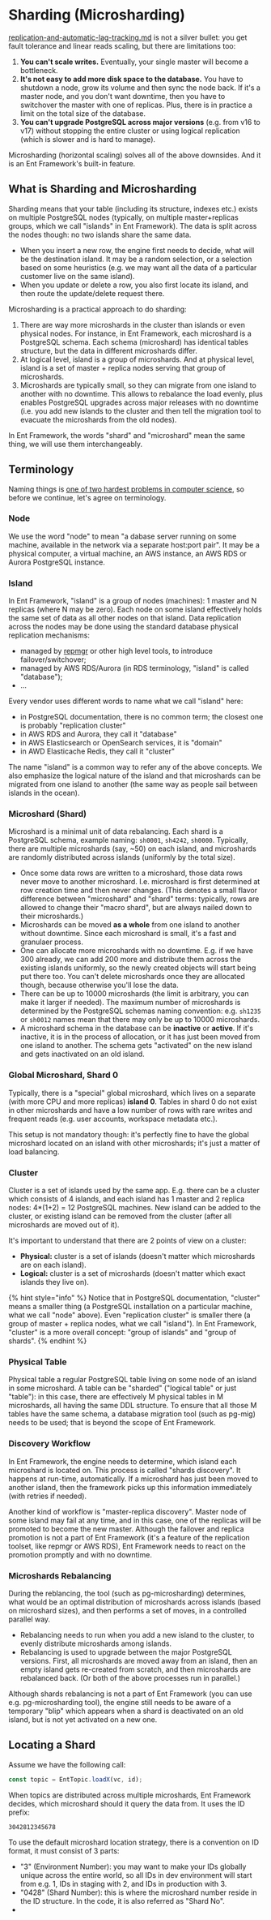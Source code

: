 # Sharding (Microsharding)

[replication-and-automatic-lag-tracking.md](replication-and-automatic-lag-tracking.md "mention") is not a silver bullet: you get fault tolerance and linear reads scaling, but there are limitations too:

1. **You can't scale writes.** Eventually, your single master will become a bottleneck.
2. **It's not easy to add more disk space to the database.** You have to shutdown a node, grow its volume and then sync the node back. If it's a master node, and you don't want downtime, then you have to switchover the master with one of replicas. Plus, there is in practice a limit on the total size of the database.
3. **You can't upgrade PostgreSQL across major versions** (e.g. from v16 to v17) without stopping the entire cluster or using logical replication (which is slower and is hard to manage).

Microsharding (horizontal scaling) solves all of the above downsides. And it is an Ent Framework's built-in feature.

## What is Sharding and Microsharding

Sharding means that your table (including its structure, indexes etc.) exists on multiple PostgreSQL nodes (typically, on multiple master+replicas groups, which we call "islands" in Ent Framework). The data is split across the nodes though: no two islands share the same data.

* When you insert a new row, the engine first needs to decide, what will be the destination island. It may be a random selection, or a selection based on some heuristics (e.g. we may want all the data of a particular customer live on the same island).
* When you update or delete a row, you also first locate its island, and then route the update/delete request there.

Microsharding is a practical approach to do sharding:

1. There are way more microshards in the cluster than islands or even physical nodes. For instance, in Ent Framework, each microshard is a PostgreSQL schema. Each schema (microshard) has identical tables structure, but the data in different microshards differ.
2. At logical level, island is a group of microshards. And at physical level, island is a set of master + replica nodes serving that group of microshards.
3. Microshards are typically small, so they can migrate from one island to another with no downtime. This allows to rebalance the load evenly, plus enables PostgreSQL upgrades across major releases with no downtime (i.e. you add new islands to the cluster and then tell the migration tool to evacuate the microshards from the old nodes).

In Ent Framework, the words "shard" and "microshard" mean the same thing, we will use them interchangeably.

## Terminology

Naming things is [one of two hardest problems in computer science](https://martinfowler.com/bliki/TwoHardThings.html), so before we continue, let's agree on terminology.

### Node

We use the word "node" to mean "a dabase server running on some machine, available in the network via a separate host:port pair". It may be a physical computer, a virtual machine, an AWS instance, an AWS RDS or Aurora PostgreSQL instance.

### Island

In Ent Framework, "island" is a group of nodes (machines): 1 master and N replicas (where N may be zero). Each node on some island effectively holds the same set of data as all other nodes on that island. Data replication across the nodes may be done using the standard database physical replication mechanisms:

* managed by [repmgr](https://www.repmgr.org/) or other high level tools, to introduce failover/switchover;
* managed by AWS RDS/Aurora (in RDS terminology, "island" is called "database");
* ...

Every vendor uses different words to name what we call "island" here:

* in PostgreSQL documentation, there is no common term; the closest one is probably "replication cluster"
* in AWS RDS and Aurora, they call it "database"
* in AWS Elasticsearch or OpenSearch services, it is "domain"
* in AWD Elasticache Redis, they call it "cluster"

The name "island" is a common way to refer any of the above concepts. We also emphasize the logical nature of the island and that microshards can be migrated from one island to another (the same way as people sail between islands in the ocean).

### Microshard (Shard)

Microshard is a minimal unit of data rebalancing. Each shard is a PostgreSQL schema, example naming: `sh0001`, `sh4242`, `sh0000`. Typically, there are multiple microshards (say, \~50) on each island, and microshards are randomly distributed across islands (uniformly by the total size).&#x20;

* Once some data rows are written to a microshard, those data rows never move to another microshard. I.e. microshard is first determined at row creation time and then never changes. (This denotes a small flavor difference between "microshard" and "shard" terms: typically, rows are allowed to change their "macro shard", but are always nailed down to their microshards.)
* Microshards can be moved **as a whole** from one island to another without downtime. Since each microshard is small, it's a fast and granulaer process.
* One can allocate more microshards with no downtime. E.g. if we have 300 already, we can add 200 more and distribute them across the existing islands uniformly, so the newly created objects will start being put there too. You can't delete microshards once they are allocated though, because otherwise you'll lose the data.
* There can be up to 10000 microshards (the limit is arbitrary, you can make it larger if needed). The maximum number of microshards is determined by the PostgreSQL schemas naming convention: e.g. `sh1235` or `sh0012` names mean that there may only be up to 10000 microshards.
* A microshard schema in the database can be **inactive** or **active**. If it's inactive, it is in the process of allocation, or it has just been moved from one island to another. The schema gets "activated" on the new island and gets inactivated on an old island.

### **Global Microshard, Shard 0**

Typically, there is a "special" global microshard, which lives on a separate (with more CPU and more replicas) **island 0**. Tables in shard 0 do not exist in other microshards and have a low number of rows with rare writes and frequent reads (e.g. user accounts, workspace metadata etc.).

This setup is not mandatory though: it's perfectly fine to have the global microshard located on an island with other microshards; it's just a matter of load balancing.

### **Cluster**

Cluster is a set of islands used by the same app. E.g. there can be a cluster which consists of 4 islands, and each island has 1 master and 2 replica nodes: 4\*(1+2) = 12 PostgreSQL machines. New island can be added to the cluster, or existing island can be removed from the cluster (after all microshards are moved out of it).

It's important to understand that there are 2 points of view on a cluster:

* **Physical:** cluster is a set of islands (doesn't matter which microshards are on each island).
* **Logical:** cluster is a set of microshards (doesn't matter which exact islands they live on).

{% hint style="info" %}
Notice that in PostgreSQL documentation, "cluster" means a smaller thing (a PostgreSQL installation on a particular machine, what we call "node" above). Even "replication cluster" is smaller there (a group of master + replica nodes, what we call "island"). In Ent Framework, "cluster" is a more overall concept: "group of islands" and "group of shards".
{% endhint %}

### **Physical Table**

Physical table a regular PostgreSQL table living on some node of an island in some microshard. A table can be "sharded" ("logical table" or just "table"): in this case, there are effectively M physical tables in M microshards, all having the same DDL structure. To ensure that all those M tables have the same schema, a database migration tool (such as pg-mig) needs to be used; that is beyond the scope of Ent Framework.

### **Discovery Workflow**

In Ent Framework, the engine needs to determine, which island each microshard is located on. This process is called "shards discovery". It happens at run-time, automatically. If a microshard has just been moved to another island, then the framework picks up this information immediately (with retries if needed).

Another kind of workflow is "master-replica discovery". Master node of some island may fail at any time, and in this case, one of the replicas will be promoted to become the new master. Although the failover and replica promotion is not a part of Ent Framework (it's a feature of the replication toolset, like repmgr or AWS RDS), Ent Framework needs to react on the promotion promptly and with no downtime.

### **Microshards Rebalancing**

During the reblancing, the tool (such as pg-microsharding) determines, what would be an optimal distribution of microshards across islands (based on microshard sizes), and then performs a set of moves, in a controlled parallel way.

* Rebalancing needs to run when you add a new island to the cluster, to evenly distribute microshards among islands.
* Rebalancing is used to upgrade between the major PostgreSQL versions. First, all microshards are moved away from an island, then an empty island gets re-created from scratch, and then microshards are rebalanced back. (Or both of the above processes run in parallel.)

Although shards rebalancing is not a part of Ent Framework (you can use e.g. pg-microsharding tool), the engine still needs to be aware of a temporary "blip" which appears when a shard is deactivated on an old island, but is not yet activated on a new one.

## Locating a Shard

Assume we have the following call:

```typescript
const topic = EntTopic.loadX(vc, id);
```

When topics are distributed across multiple microshards, Ent Framework decides, which microshard should it query the data from. It uses the ID prefix:

```
3042812345678
```

To use the default microshard location strategy, there is a convention on ID format, it must consist of 3 parts:

* "3" (Environment Number): you may want to make your IDs globally unique across the entire world, so all IDs in dev environment will start from e.g. 1, IDs in staging with 2, and IDs in production with 3.
* "0428" (Shard Number): this is where the microshard number reside in the ID structure. In the code, it is also referred as "Shard No".
*
